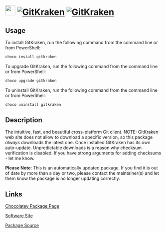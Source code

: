 ﻿# <img src="https://cdn.jsdelivr.net/gh/mkevenaar/chocolatey-packages@e79a1cb3d5eeda949226195b6119fe41a511b9ce/icons/gitkraken.jpg" width="32" height="32"/> [![GitKraken](https://img.shields.io/chocolatey/v/gitkraken.svg?label=GitKraken)](https://community.chocolatey.org/packages/gitkraken) [![GitKraken](https://img.shields.io/chocolatey/dt/gitkraken.svg)](https://community.chocolatey.org/packages/gitkraken)

## Usage

To install GitKraken, run the following command from the command line or from PowerShell:

```powershell
choco install gitkraken
```

To upgrade GitKraken, run the following command from the command line or from PowerShell:

```powershell
choco upgrade gitkraken
```

To uninstall GitKraken, run the following command from the command line or from PowerShell:

```powershell
choco uninstall gitkraken
```

## Description

The intuitive, fast, and beautiful cross-platform Git client. NOTE: GitKraken web site does not allow to download a specific version, so this package *always* downloads the latest one. Once installed GitKraken has its own auto-update. Unpredictable downloads is a reason why checksum verification is disabled. If you have strong arguments for adding checksums - let me know.

**Please Note**: This is an automatically updated package. If you find it is
out of date by more than a day or two, please contact the maintainer(s) and
let them know the package is no longer updating correctly.


## Links

[Chocolatey Package Page](https://community.chocolatey.org/packages/gitkraken)

[Software Site](http://www.gitkraken.com/)

[Package Source](https://github.com/mkevenaar/chocolatey-packages/tree/master/automatic/gitkraken)

